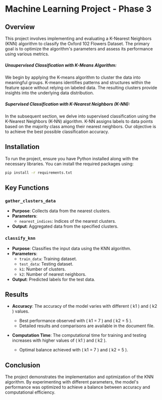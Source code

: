 # Machine Learning Project - Phase 3

## Overview

This project involves implementing and evaluating a K-Nearest Neighbors (KNN) algorithm to classify the Oxford 102 Flowers Dataset. The primary goal is to optimize the algorithm's parameters and assess its performance using various metrics.

##### Unsupervised Classification with K-Means Algorithm:
We begin by applying the K-means algorithm to cluster the data into meaningful groups.
K-means identifies patterns and structures within the feature space without relying on labeled data.
The resulting clusters provide insights into the underlying data distribution.
##### Supervised Classification with K-Nearest Neighbors (K-NN):
In the subsequent section, we delve into supervised classification using the K-Nearest Neighbors (K-NN) algorithm.
K-NN assigns labels to data points based on the majority class among their nearest neighbors.
Our objective is to achieve the best possible classification accuracy.

## Installation

To run the project, ensure you have Python installed along with the necessary libraries. You can install the required packages using:

```bash
pip install -r requirements.txt
```

## Key Functions

### `gather_clusters_data`

- **Purpose**: Collects data from the nearest clusters.
- **Parameters**:
  - `nearest_indices`: Indices of the nearest clusters.
- **Output**: Aggregated data from the specified clusters.

### `classify_knn`

- **Purpose**: Classifies the input data using the KNN algorithm.
- **Parameters**:
  - `train_data`: Training dataset.
  - `test_data`: Testing dataset.
  - `k1`: Number of clusters.
  - `k2`: Number of nearest neighbors.
- **Output**: Predicted labels for the test data.

## Results

- **Accuracy**: The accuracy of the model varies with different \( k1 \) and \( k2 \) values.
  - Best performance observed with \( k1 = 7 \) and \( k2 = 5 \).
  - Detailed results and comparisons are available in the document file.
 
- **Computation Time**: The computational time for training and testing increases with higher values of \( k1 \) and \( k2 \).
  - Optimal balance achieved with \( k1 = 7 \) and \( k2 = 5 \).

## Conclusion

The project demonstrates the implementation and optimization of the KNN algorithm. By experimenting with different parameters, the model's performance was optimized to achieve a balance between accuracy and computational efficiency.
